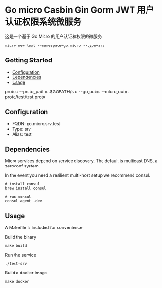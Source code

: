 # Go micro Casbin Gin Gorm JWT 用户认证权限系统微服务

这是一个基于 Go Micro 的用户认证和权限的微服务

```
micro new test --namespace=go.micro --type=srv
```

## Getting Started

- [Configuration](#configuration)
- [Dependencies](#dependencies)
- [Usage](#usage)


protoc --proto_path=.:$GOPATH/src --go_out=. --micro_out=. proto/test/test.proto

## Configuration

- FQDN: go.micro.srv.test
- Type: srv
- Alias: test

## Dependencies

Micro services depend on service discovery. The default is multicast DNS, a zeroconf system.

In the event you need a resilient multi-host setup we recommend consul.

```
# install consul
brew install consul

# run consul
consul agent -dev
```

## Usage

A Makefile is included for convenience

Build the binary

```
make build
```

Run the service
```
./test-srv
```

Build a docker image
```
make docker
```
